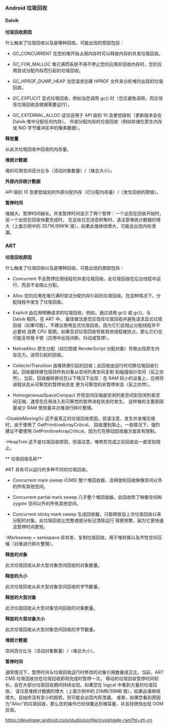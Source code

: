 ### Android 垃圾回收

#### Dalvik

**垃圾回收原因**

什么触发了垃圾回收以及是哪种回收。可能出现的原因包括：

- GC_CONCURRENT 在您的堆开始占用内存时可以释放内存的并发垃圾回收。

- GC_FOR_MALLOC 堆已满而系统不得不停止您的应用并回收内存时，您的应用尝试分配内存而引起的垃圾回收。

- GC_HPROF_DUMP_HEAP 当您请求创建 HPROF 文件来分析堆时出现的垃圾回收。

- GC_EXPLICIT 显式垃圾回收，例如当您调用 gc() 时（您应避免调用，而应信任垃圾回收会根据需要运行）。

- GC_EXTERNAL_ALLOC 这仅适用于 API 级别 10 及更低级别（更新版本会在 Dalvik 堆中分配任何内存）。
外部分配内存的垃圾回收（例如存储在原生内存或 NIO 字节缓冲区中的像素数据）。

**释放量**

从此次垃圾回收中回收的内存量。

**堆统计数据**

堆的可用空间百分比与（活动对象数量）/（堆总大小）。

**外部内存统计数据**

API 级别 10 及更低级别的外部分配内存（已分配内存量）/（发生回收的限值）。

**暂停时间**

堆越大，暂停时间越长。并发暂停时间显示了两个暂停：一个出现在回收开始时，另一个出现在回收快要完成时。
在这些日志消息积聚时，请注意堆统计数据的增大（上面示例中的 3571K/9991K 值）。如果此值继续增大，可能会出现内存泄漏。

### ART 

**垃圾回收原因**

什么触发了垃圾回收以及是哪种回收。可能出现的原因包括：

- Concurrent 不会暂停应用线程的并发垃圾回收。此垃圾回收在后台线程中运行，而且不会阻止分配。

- Alloc 您的应用在堆已满时尝试分配内存引起的垃圾回收。在这种情况下，分配线程中发生了垃圾回收。

- Explicit 由应用明确请求的垃圾回收，例如，通过调用 gc() 或 gc()。与 Dalvik 相同，在 ART 中，
最佳做法是您应信任垃圾回收并避免请求显式垃圾回收（如果可能）。不建议使用显式垃圾回收，因为它们会阻止分配线程并不必要地
浪费 CPU 周期。如果显式垃圾回收导致其他线程被抢占，那么它们也可能会导致卡顿（应用中出现间断、抖动或暂停）。

- NativeAlloc 原生分配（如位图或 RenderScript 分配对象）导致出现原生内存压力，进而引起的回收。

- CollectorTransition 由堆转换引起的回收；此回收由运行时切换垃圾回收引起。回收器转换包括将所有对象从空闲列表空间复制
到碰撞指针空间（反之亦然）。当前，回收器转换仅在以下情况下出现：在 RAM 较小的设备上，应用将进程状态从可察觉的暂停状态变
更为可察觉的非暂停状态（反之亦然）。

- HomogeneousSpaceCompact 齐性空间压缩是空闲列表空间到空闲列表空间压缩，通常在应用进入到可察觉的暂停进程状态时发生。
这样做的主要原因是减少 RAM 使用量并对堆进行碎片整理。

-DisableMovingGc 这不是真正的垃圾回收原因，但请注意，发生并发堆压缩时，由于使用了 GetPrimitiveArrayCritical，
回收遭到阻止。一般情况下，强烈建议不要使用 GetPrimitiveArrayCritical，因为它在移动回收器方面具有限制。

-HeapTrim 这不是垃圾回收原因，但请注意，堆修剪完成之前回收会一直受到阻止。

** 垃圾回收名称**

ART 具有可以运行的多种不同的垃圾回收。

- Concurrent mark sweep (CMS) 整个堆回收器，会释放和回收映像空间以外的所有其他空间。

- Concurrent partial mark sweep 几乎整个堆回收器，会回收除了映像空间和 zygote 空间以外的所有其他空间。

- Concurrent sticky mark sweep 生成回收器，只能释放自上次垃圾回收以来分配的对象。此垃圾回收比完整或部分标记清除运行
得更频繁，因为它更快速且暂停时间更短。

-Marksweep + semispace 非并发、复制垃圾回收，用于堆转换以及齐性空间压缩（对堆进行碎片整理）。

**释放的对象**

此次垃圾回收从非大型对象空间回收的对象数量。

**释放的大小**

此次垃圾回收从非大型对象空间回收的字节数量。

**释放的大型对象**

此次垃圾回收从大型对象空间回收的对象数量。

**释放的大型对象大小**

此次垃圾回收从大型对象空间回收的字节数量。

**堆统计数据**

空闲百分比与（活动对象数量）/（堆总大小）。

**暂停时间**

通常情况下，暂停时间与垃圾回收运行时修改的对象引用数量成正比。当前，ART CMS 垃圾回收仅在垃圾回收即将完成时暂停一次。
移动的垃圾回收暂停时间较长，会在大部分垃圾回收期间持续出现。如果您在 logcat 中看到大量的垃圾回收，
请注意堆统计数据的增大（上面示例中的 25MB/38MB 值）。如果此值继续增大，且始终没有变小的趋势，则可能会出现内存泄漏。
或者，如果您看到原因为“Alloc”的垃圾回收，那么您的操作已经快要达到堆容量，并且将很快出现 OOM 异常。

https://developer.android.com/studio/profile/investigate-ram?hl=zh-cn